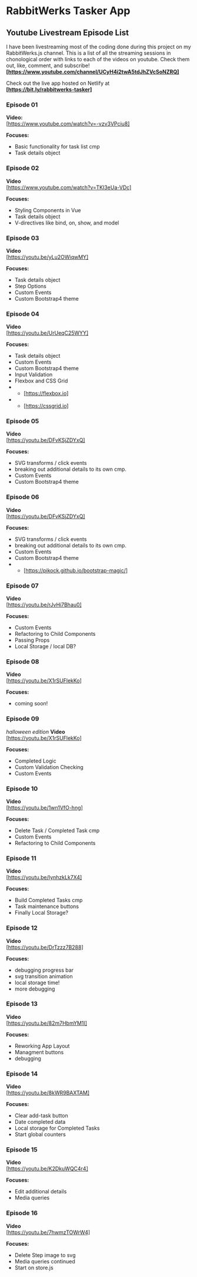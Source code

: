 # RabbitWerks Tasker App

## Youtube Livestream Episode List
I have been livestreaming most of the coding done during this project on my RabbitWerks.js channel.
This is a list of all the streaming sessions in chonological order with links to each of the videos on youtube. Check them out, like, comment, and subscribe! 
**[https://www.youtube.com/channel/UCyH4i2twA5tdJhZVcSoNZRQ]**

Check out the live app hosted on Netlify at  
**[https://bit.ly/rabbitwerks-tasker]**


### Episode 01
**Video:**  
[https://www.youtube.com/watch?v=-vzv3VPciu8]  
  
**Focuses:**  
- Basic functionality for task list cmp
- Task details object


### Episode 02
**Video**  
[https://www.youtube.com/watch?v=TKI3eUa-VDc]  
  
**Focuses:**   
- Styling Components in Vue
- Task details object
- V-directives like bind, on, show, and model



### Episode 03
**Video**  
[https://youtu.be/yLu2OWiqwMY]  
  
**Focuses:**   
- Task details object  
- Step Options  
- Custom Events  
- Custom Bootstrap4 theme  


### Episode 04
**Video**  
[https://youtu.be/UrUeqC25WYY]  
  
**Focuses:**   
- Task details object  
- Custom Events  
- Custom Bootstrap4 theme  
- Input Validation   
- Flexbox and CSS Grid   
- - [https://flexbox.io]  
- - [https://cssgrid.io]  


### Episode 05
**Video**  
[https://youtu.be/DFvKSjZDYxQ]  
  
**Focuses:**   
- SVG transforms / click events  
- breaking out additional details to its own cmp.  
- Custom Events  
- Custom Bootstrap4 theme  


### Episode 06
**Video**  
[https://youtu.be/DFvKSjZDYxQ]  
  
**Focuses:**   
- SVG transforms / click events  
- breaking out additional details to its own cmp.  
- Custom Events  
- Custom Bootstrap4 theme  
- - [https://pikock.github.io/bootstrap-magic/]  


### Episode 07
**Video**  
[https://youtu.be/rJvHi7Bhau0]  
  
**Focuses:**   
- Custom Events  
- Refactoring to Child Components  
- Passing Props  
- Local Storage / local DB?  


### Episode 08
**Video**  
[https://youtu.be/X1rSUFlekKo]  
  
**Focuses:**   
- coming soon!  


### Episode 09
*halloween edition*
**Video**  
[https://youtu.be/X1rSUFlekKo]  
  
**Focuses:**   
- Completed Logic
- Custom Validation Checking
- Custom Events


### Episode 10
**Video**  
[https://youtu.be/1wn1VfO-hng]  
  
**Focuses:**   
- Delete Task / Completed Task cmp
- Custom Events
- Refactoring to Child Components


### Episode 11
**Video**  
[https://youtu.be/IynhzkLk7X4]  
  
**Focuses:**   
- Build Completed Tasks cmp
- Task maintenance buttons
- Finally Local Storage?


### Episode 12
**Video**  
[https://youtu.be/DrTzzz7B288]  
  
**Focuses:**   
- debugging progress bar
- svg transition animation
- local storage time!
- more debugging  


### Episode 13
**Video**  
[https://youtu.be/82m7HbmYM1I]  
  
**Focuses:**   
- Reworking App Layout
- Managment buttons
- debugging


### Episode 14
**Video**  
[https://youtu.be/8kWR9BAXTAM]  
  
**Focuses:**   
- Clear add-task button
- Date completed data
- Local storage for Completed Tasks
- Start global counters


### Episode 15
**Video**  
[https://youtu.be/K2DkuWQC4r4]  
  
**Focuses:**   
- Edit additional details 
- Media queries


### Episode 16
**Video**  
[https://youtu.be/7hwmzTOWrW4]  
  
**Focuses:**   
- Delete Step image to svg
- Media queries continued
- Start on store.js

